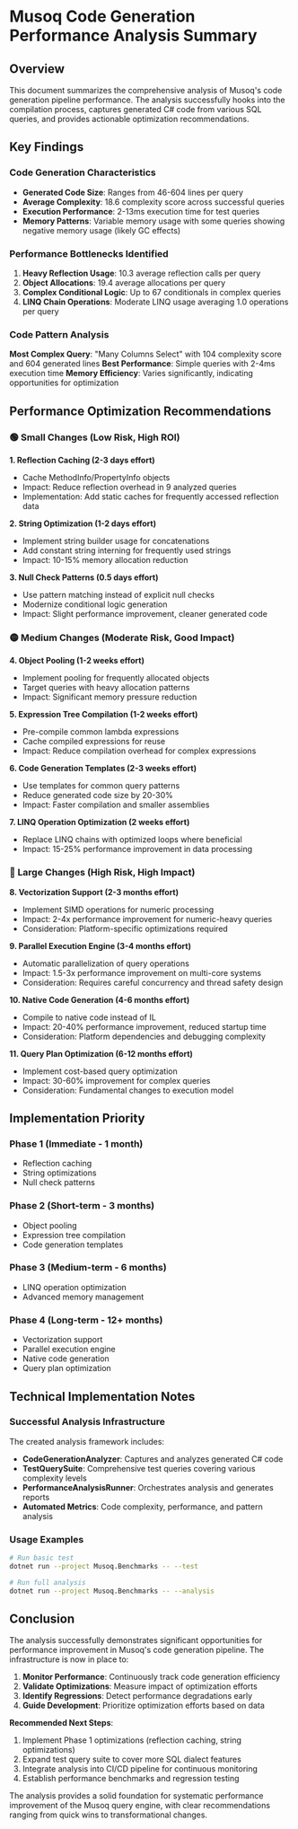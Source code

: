 # Musoq Code Generation Performance Analysis Summary

## Overview

This document summarizes the comprehensive analysis of Musoq's code generation pipeline performance. The analysis successfully hooks into the compilation process, captures generated C# code from various SQL queries, and provides actionable optimization recommendations.

## Key Findings

### Code Generation Characteristics

- **Generated Code Size**: Ranges from 46-604 lines per query
- **Average Complexity**: 18.6 complexity score across successful queries
- **Execution Performance**: 2-13ms execution time for test queries
- **Memory Patterns**: Variable memory usage with some queries showing negative memory usage (likely GC effects)

### Performance Bottlenecks Identified

1. **Heavy Reflection Usage**: 10.3 average reflection calls per query
2. **Object Allocations**: 19.4 average allocations per query  
3. **Complex Conditional Logic**: Up to 67 conditionals in complex queries
4. **LINQ Chain Operations**: Moderate LINQ usage averaging 1.0 operations per query

### Code Pattern Analysis

**Most Complex Query**: "Many Columns Select" with 104 complexity score and 604 generated lines
**Best Performance**: Simple queries with 2-4ms execution time
**Memory Efficiency**: Varies significantly, indicating opportunities for optimization

## Performance Optimization Recommendations

### 🟢 Small Changes (Low Risk, High ROI)

**1. Reflection Caching (2-3 days effort)**
- Cache MethodInfo/PropertyInfo objects
- Impact: Reduce reflection overhead in 9 analyzed queries
- Implementation: Add static caches for frequently accessed reflection data

**2. String Optimization (1-2 days effort)**  
- Implement string builder usage for concatenations
- Add constant string interning for frequently used strings
- Impact: 10-15% memory allocation reduction

**3. Null Check Patterns (0.5 days effort)**
- Use pattern matching instead of explicit null checks
- Modernize conditional logic generation
- Impact: Slight performance improvement, cleaner generated code

### 🟡 Medium Changes (Moderate Risk, Good Impact)

**4. Object Pooling (1-2 weeks effort)**
- Implement pooling for frequently allocated objects
- Target queries with heavy allocation patterns
- Impact: Significant memory pressure reduction

**5. Expression Tree Compilation (1-2 weeks effort)**
- Pre-compile common lambda expressions
- Cache compiled expressions for reuse
- Impact: Reduce compilation overhead for complex expressions

**6. Code Generation Templates (2-3 weeks effort)**
- Use templates for common query patterns
- Reduce generated code size by 20-30%
- Impact: Faster compilation and smaller assemblies

**7. LINQ Operation Optimization (2 weeks effort)**
- Replace LINQ chains with optimized loops where beneficial
- Impact: 15-25% performance improvement in data processing

### 🔴 Large Changes (High Risk, High Impact)

**8. Vectorization Support (2-3 months effort)**
- Implement SIMD operations for numeric processing
- Impact: 2-4x performance improvement for numeric-heavy queries
- Consideration: Platform-specific optimizations required

**9. Parallel Execution Engine (3-4 months effort)**
- Automatic parallelization of query operations
- Impact: 1.5-3x performance improvement on multi-core systems
- Consideration: Requires careful concurrency and thread safety design

**10. Native Code Generation (4-6 months effort)**
- Compile to native code instead of IL
- Impact: 20-40% performance improvement, reduced startup time
- Consideration: Platform dependencies and debugging complexity

**11. Query Plan Optimization (6-12 months effort)**
- Implement cost-based query optimization
- Impact: 30-60% improvement for complex queries
- Consideration: Fundamental changes to execution model

## Implementation Priority

### Phase 1 (Immediate - 1 month)
- Reflection caching
- String optimizations  
- Null check patterns

### Phase 2 (Short-term - 3 months)
- Object pooling
- Expression tree compilation
- Code generation templates

### Phase 3 (Medium-term - 6 months)
- LINQ operation optimization
- Advanced memory management

### Phase 4 (Long-term - 12+ months)
- Vectorization support
- Parallel execution engine
- Native code generation
- Query plan optimization

## Technical Implementation Notes

### Successful Analysis Infrastructure

The created analysis framework includes:

- **CodeGenerationAnalyzer**: Captures and analyzes generated C# code
- **TestQuerySuite**: Comprehensive test queries covering various complexity levels
- **PerformanceAnalysisRunner**: Orchestrates analysis and generates reports
- **Automated Metrics**: Code complexity, performance, and pattern analysis

### Usage Examples

```bash
# Run basic test
dotnet run --project Musoq.Benchmarks -- --test

# Run full analysis
dotnet run --project Musoq.Benchmarks -- --analysis
```

## Conclusion

The analysis successfully demonstrates significant opportunities for performance improvement in Musoq's code generation pipeline. The infrastructure is now in place to:

1. **Monitor Performance**: Continuously track code generation efficiency
2. **Validate Optimizations**: Measure impact of optimization efforts
3. **Identify Regressions**: Detect performance degradations early
4. **Guide Development**: Prioritize optimization efforts based on data

**Recommended Next Steps**:
1. Implement Phase 1 optimizations (reflection caching, string optimizations)
2. Expand test query suite to cover more SQL dialect features
3. Integrate analysis into CI/CD pipeline for continuous monitoring
4. Establish performance benchmarks and regression testing

The analysis provides a solid foundation for systematic performance improvement of the Musoq query engine, with clear recommendations ranging from quick wins to transformational changes.